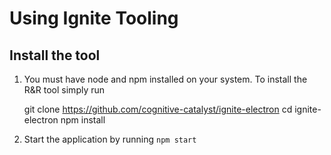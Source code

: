 # Using Ignite Tooling

## Install the tool

  1. You must have node and npm installed on your system. To install the R&R tool simply run

        git clone https://github.com/cognitive-catalyst/ignite-electron
        cd ignite-electron
        npm install
    
  2. Start the application by running `npm start`
